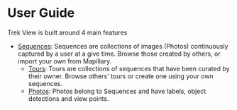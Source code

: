 # User Guide

Trek View is built around 4 main features

* [Sequences](sequences/): Sequences are collections of images \(Photos\) continuously captured by a user at a give time. Browse those created by others, or import your own from Mapillary.
  * [Tours](sequences/tours.md): Tours are collections of sequences that have been curated by their owner. Browse others' tours or create one using your own sequences.
  * [Photos](sequences/photos.md): Photos belong to Sequences and have labels, object detections and view points.



